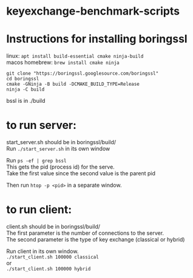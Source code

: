# keyexchange-benchmark-scripts

**Instructions for installing boringssl**
===================================================
linux: `apt install build-essential cmake ninja-build` <br/>
macos homebrew: `brew install cmake ninja` <br/>

`git clone "https://boringssl.googlesource.com/boringssl"` <br/>
`cd boringssl` <br/>
`cmake -GNinja -B build -DCMAKE_BUILD_TYPE=Release` <br/>
`ninja -C build`

bssl is in ./build

**to run server:** <br/>
====================================================
start_server.sh should be in boringssl/build/ <br/>
Run `./start_server.sh` in its own window <br/>


Run `ps -ef | grep bssl ` <br/>
This gets the pid (process id) for the serve. <br/>
Take the first value since the second value is the parent pid <br/>

Then run `htop -p <pid>` in a separate window. <br/>


**to run client:** <br/>
====================================================
client.sh should be in boringssl/build/ <br/>
The first parameter is the number of connections to the server. <br/>
The second parameter is the type of key exchange (classical or hybrid) <br/>

Run client in its own window. <br/>
`./start_client.sh 100000 classical` <br/>
or <br/>
`./start_client.sh 100000 hybrid` 




